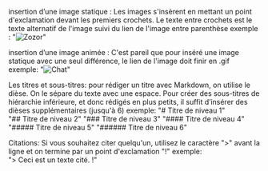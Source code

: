 insertion d’une image statique :
Les images s'insèrent en mettant un point d'exclamation devant les premiers crochets. Le texte entre crochets est le texte alternatif de l'image suivi du lien de l'image entre parenthèse exemple :
"![Zozor](http://uploads.siteduzero.com/files/420001_421000/420263.png)"

insertion d’une image animée :
C'est pareil que pour inséré une image statique  avec une seul différence, le lien de l'image doit finir en .gif exemple:
"![Chat](https://media.giphy.com/media/vFKqnCdLPNOKc/giphy.gif)"

Les titres et sous-titres:
pour rédiger un titre avec Markdown, on utilise le dièse. On le sépare du texte avec une espace. Pour créer des sous-titres de hiérarchie inférieure, et donc rédigés en plus petits, il suffit d’insérer des dièses supplémentaires (jusqu'à 6) exemple:
"# Titre de niveau 1"
"## Titre de niveau 2"
"### Titre de niveau 3"
"#### Titre de niveau 4"
"##### Titre de niveau 5"
"###### Titre de niveau 6"

Citations:
Si vous souhaitez citer quelqu'un, utilisez le caractère ">" avant la ligne et on termine par un point d'exclamation "!" exemple:
"> Ceci est un texte cité. !"





